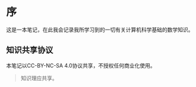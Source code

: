 # 序

<script setup>
import CCIcons from "./components/cc-icons.vue"
</script>

这是一本笔记，在此我会记录我所学习到的一切有关计算机科学基础的数学知识。

## 知识共享协议

本笔记以CC-BY-NC-SA 4.0协议共享，不授权任何商业化使用。

<CCIcons />

> 知识理应共享。
